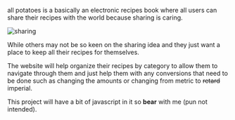 all potatoes is a basically an electronic recipes book where all users can share their recipes with the world because sharing is caring.

![sharing](https://media.giphy.com/media/Om8iOmzO9NxAY/giphy.gif)

While others may not be so keen on the sharing idea and they just want a place to keep all their recipes for themselves. 

The website will help organize their recipes by category to allow them to navigate through them and just help them with any conversions that need to be done such as changing the amounts or changing from metric to ~~retard~~ imperial.

This project will have a bit of javascript in it so **bear** with me (pun not intended).
